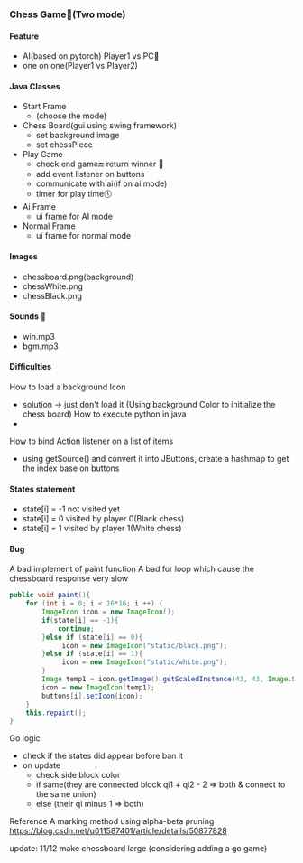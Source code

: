 ### Chess Game🚩(Two mode)

#### Feature
- AI(based on pytorch) Player1 vs PC🤖
- one on one(Player1 vs Player2)

#### Java Classes
- Start Frame
  - (choose the mode)
- Chess Board(gui using swing framework)
  - set background image
  - set chessPiece 
- Play Game
  - check end game🔚 return winner 🏅
  - add event listener on buttons
  - communicate with ai(if on ai mode)
  - timer for play time🕔
- Ai Frame
  - ui frame for AI mode 
- Normal Frame
  - ui frame for normal mode 

#### Images
- chessboard.png(background)
- chessWhite.png 
- chessBlack.png

#### Sounds 🎵
- win.mp3
- bgm.mp3

#### Difficulties
How to load a background Icon 
   - solution -> just don't load it (Using background Color to initialize the chess board)
How to execute python in java
   - 
How to bind Action listener on a list of items
- using getSource() and convert it into JButtons, create a hashmap to get the index base on buttons

#### States statement
- state[i] = -1 not visited yet
- state[i] = 0 visited by player 0(Black chess)
- state[i] = 1 visited by player 1(White chess) 
 
#### Bug
A bad implement of paint function
A bad for loop which cause the chessboard response very slow
``` java
public void paint(){
    for (int i = 0; i < 16*16; i ++) {
        ImageIcon icon = new ImageIcon();
        if(state[i] == -1){
            continue;
        }else if (state[i] == 0){
             icon = new ImageIcon("static/black.png");
        }else if (state[i] == 1){
             icon = new ImageIcon("static/white.png");
        }
        Image temp1 = icon.getImage().getScaledInstance(43, 43, Image.SCALE_DEFAULT);
        icon = new ImageIcon(temp1);
        buttons[i].setIcon(icon);
    }
    this.repaint();
}
```

Go logic
- check if the states did appear before ban it
- on update 
  - check side block color
  - if same(they are connected block qi1 + qi2 - 2 => both & connect to the same union)
  - else (their qi minus 1 => both)

Reference
A marking method using alpha-beta pruning
https://blog.csdn.net/u011587401/article/details/50877828

update: 11/12
make chessboard large
(considering adding a go game)
